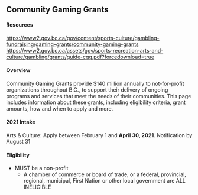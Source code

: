 ## Community Gaming Grants
#### Resources
https://www2.gov.bc.ca/gov/content/sports-culture/gambling-fundraising/gaming-grants/community-gaming-grants
https://www2.gov.bc.ca/assets/gov/sports-recreation-arts-and-culture/gambling/grants/guide-cgg.pdf?forcedownload=true

#### Overview
Community Gaming Grants provide $140 million annually to not-for-profit organizations throughout B.C., to support their delivery of ongoing programs and services that meet the needs of their communities. This page includes information about these grants, including eligibility criteria, grant amounts, how and when to apply and more.

#### 2021 Intake
Arts & Culture: Apply between February 1 and **April 30, 2021**.  Notification by August 31

#### Eligibility
- MUST be a non-profit
   - A chamber of commerce or board of trade, or a federal, provincial, regional, municipal, First Nation or other local government are ALL INELIGIBLE
